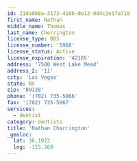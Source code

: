 ```yaml
---
id: 21da0b8a-3173-410b-8e12-9d4c2e17a718
first_name: Nathan
middle_name: Thomas
last_name: Cherrington
license_type: DDS
license_number: '5968'
license_status: Active
license_expiration: '42185'
address: '7500 West Lake Mead'
address_2: '11'
city: 'Las Vegas'
state: NV
zip: '89128'
phone: '(702) 735-5066'
fax: '(702) 735-5067'
services:
  - dentist
category: dentists
title: 'Nathan Cherrington'
_geoloc:
  lat: 36.1972
  lng: -115.269
---
```

